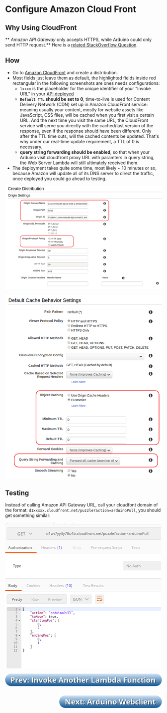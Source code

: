 # Configure Amazon Cloud Front

## Why Using CloudFront
** *Amazon API Gateway* only accepts HTTPS, while Arduino could only send HTTP request.** Here is a [related StackOverflow Question](https://stackoverflow.com/questions/43236152/how-to-make-aws-api-gateway-accept-http-instead-of-https/49992626#49992626).


## How
- Go to [Amazon CloudFront](https://console.aws.amazon.com/cloudfront/home?region=us-east-1) and create a distribution.
- Most fields just leave them as default, the highlighted fields inside red rectangular in the following screenshots are ones needs configurations:
  - `1xxxx` is the placeholder for the unique identifier of your "Invoke URL" in your [API deployed](./3-configure-api-gateway)
  - **`Default TTL` should be set to 0**, time-to-live is used for Content Delivery Network (CDN) set up in Amazon CloudFront service: meaning usually your content, mostly for website assets like JavaScript, CSS files, will be cached when you first visit a certain URL. And the next time you visit the same URL, the CloudFront service will serve you directly with the cached/last version of the response, even if the response should have been different. Only after the TTL time outs, will the cached contents be updated. That's why under our real-time update requirement, a TTL of 0 is necessary.
  - **query string forwarding should be enabled**, so that when your Arduino visit cloudfront proxy URL with paramters in query string, the Web Server Lambda will still ultimately received them.
- The deployment takes quite some time, most likely ~ 10 minutes or so, because Amazon will update all of its DNS server to direct the traffic, once deployed you could go ahead to testing.

![1](./assets/5_1.png)

![2](./assets/5_2.png)

## Testing
Instead of calling Amazon API Gateway URL, call your cloudfont domain of the format: `d1xxxxx.cloudfront.net/puzzle?action=arduinoPull`, you should get something similar:

![3](./assets/5_3.png)

<a href="./4-invoking-another-lambda.md"><img src="./assets/prev_5.png" style="float:left; margin-bottom: 30px;"></img></a>
<a href="./6-arduino-webclient.md"><img src="./assets/next_5.png" style="float:right;"></img></a>
